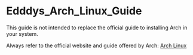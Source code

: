 # Edddys_Arch_Linux_Guide

This guide is not intended to replace the official guide to installing Arch in your system.

Always refer to the official website and guide offered by Arch: [Arch Linux](https://wiki.archlinux.org/title/Installation_guide)